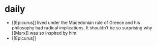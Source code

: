 # daily

-   [[Epicurus]] lived under the Macedonian rule of Greece and his philosophy had radical implications. It shouldn&rsquo;t be so surprising why [[Marx]] was so inspired by him.
-   [[Epicurus]]
